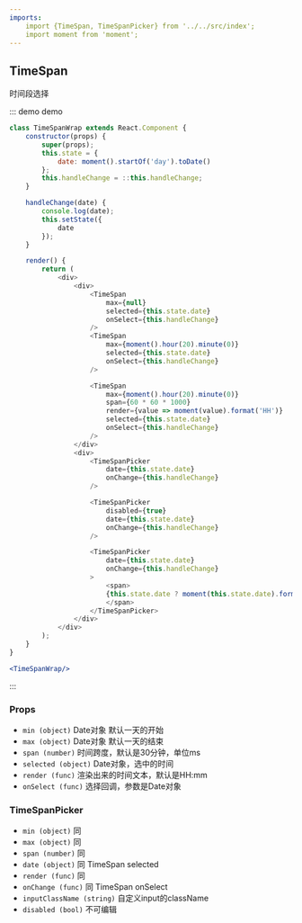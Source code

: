 ```yaml
---
imports:
    import {TimeSpan, TimeSpanPicker} from '../../src/index';
    import moment from 'moment';
---
```

## TimeSpan

时间段选择

::: demo demo
```js
class TimeSpanWrap extends React.Component {
    constructor(props) {
        super(props);
        this.state = {
            date: moment().startOf('day').toDate()
        };
        this.handleChange = ::this.handleChange;
    }

    handleChange(date) {
        console.log(date);
        this.setState({
            date
        });
    }

    render() {
        return (
            <div>
                <div>
                    <TimeSpan
                        max={null}
                        selected={this.state.date}
                        onSelect={this.handleChange}
                    />
                    <TimeSpan
                        max={moment().hour(20).minute(0)}
                        selected={this.state.date}
                        onSelect={this.handleChange}
                    />

                    <TimeSpan
                        max={moment().hour(20).minute(0)}
                        span={60 * 60 * 1000}
                        render={value => moment(value).format('HH')}
                        selected={this.state.date}
                        onSelect={this.handleChange}
                    />
                </div>
                <div>
                    <TimeSpanPicker
                        date={this.state.date}
                        onChange={this.handleChange}
                    />

                    <TimeSpanPicker
                        disabled={true}
                        date={this.state.date}
                        onChange={this.handleChange}
                    />

                    <TimeSpanPicker
                        date={this.state.date}
                        onChange={this.handleChange}
                    >
                        <span>
                        {this.state.date ? moment(this.state.date).format('HH:mm') : '请点击选择'}
                        </span>
                    </TimeSpanPicker>
                </div>
            </div>
        );
    }
}
```
```jsx
<TimeSpanWrap/>
```
:::


### Props
- `min (object)` Date对象 默认一天的开始
- `max (object)` Date对象 默认一天的结束
- `span (number)` 时间跨度，默认是30分钟，单位ms
- `selected (object)` Date对象，选中的时间
- `render (func)` 渲染出来的时间文本，默认是HH:mm
- `onSelect (func)` 选择回调，参数是Date对象

### TimeSpanPicker

- `min (object)` 同
- `max (object)` 同
- `span (number)` 同
- `date (object)` 同 TimeSpan selected
- `render (func)` 同
- `onChange (func)` 同 TimeSpan onSelect
- `inputClassName (string)` 自定义input的className
- `disabled (bool)` 不可编辑
